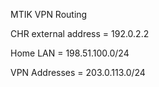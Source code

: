 MTIK VPN Routing

CHR external address = 192.0.2.2

Home LAN = 198.51.100.0/24

VPN Addresses = 203.0.113.0/24
